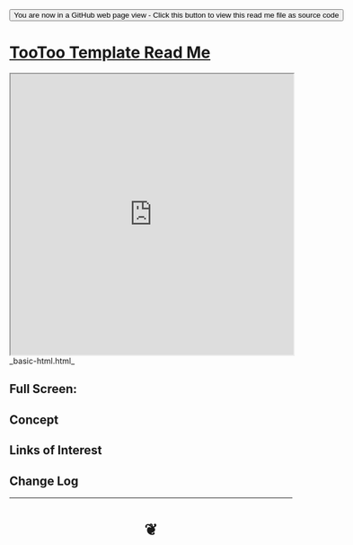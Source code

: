 <div><input type=button onclick="window.location.href='https://github.com/pushme-pullyou/pushme-pullyou.github.io/blob/master/tootoo-templates/README.md'";
value='You are now in a GitHub web page view - Click this button to view this read me file as source code' ></div>


<span style=display:none; >[You are now in a GitHub source code view - click this link to view Read Me file as a web page]( https://pushme-pullyou.github.io/#tootoo-templates/README.md "View file as a web page." ) </span>


# [TooToo Template Read Me]( #README.md )


<iframe src=https://pushme-pullyou.github.io/tootoo-templates/basic-html.html width=100% height=500px ></iframe>
_basic-html.html_

<span style="display: none" >Iframes are not viewable in GitHub source code view</span>

## Full Screen: []( .html )


## Concept


## Links of Interest


## Change Log



***


# <center title="hello!" ><a href=javascript:window.scrollTo(0,0); style=text-decoration:none; > ❦ </a></center>
